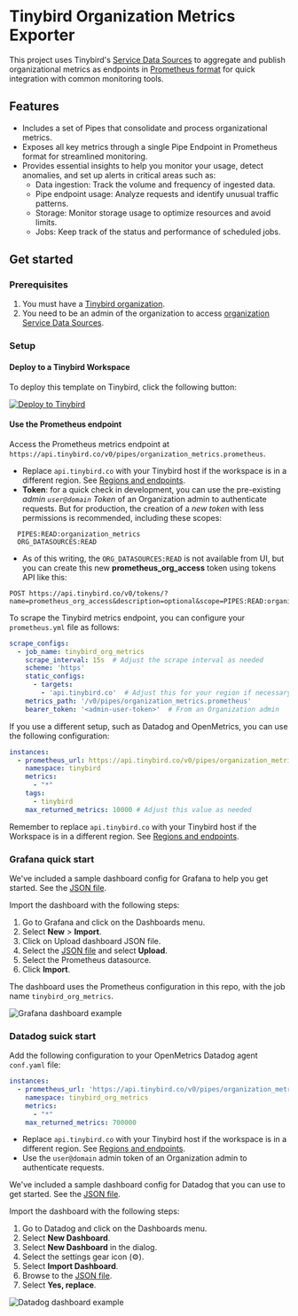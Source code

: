 # Tinybird Organization Metrics Exporter

This project uses Tinybird's [Service Data Sources](https://www.tinybird.co/docs/monitoring/organizations#organization-service-data-sources) to aggregate and publish organizational metrics as endpoints in [Prometheus format](https://www.tinybird.co/docs/guides/integrations/consume-api-endpoints-in-prometheus-format) for quick integration with common monitoring tools.

## Features

- Includes a set of Pipes that consolidate and process organizational metrics.  
- Exposes all key metrics through a single Pipe Endpoint in Prometheus format for streamlined monitoring.  
- Provides essential insights to help you monitor your usage, detect anomalies, and set up alerts in critical areas such as:  
  - Data ingestion: Track the volume and frequency of ingested data.  
  - Pipe endpoint usage: Analyze requests and identify unusual traffic patterns.  
  - Storage: Monitor storage usage to optimize resources and avoid limits.  
  - Jobs: Keep track of the status and performance of scheduled jobs.  

## Get started

### Prerequisites

1. You must have a [Tinybird organization](https://www.tinybird.co/docs/monitoring/organizations).
2. You need to be an admin of the organization to access [organization Service Data Sources](https://www.tinybird.co/docs/monitoring/organizations#organization-service-data-sources).

### Setup

#### Deploy to a Tinybird Workspace

To deploy this template on Tinybird, click the following button:

[![Deploy to Tinybird](https://cdn.tinybird.co/static/images/Tinybird-Deploy-Button.svg)](https://app.tinybird.co?starter_kit=https://github.com/tinybirdco/tinybird-org-metrics-exporter)

#### Use the Prometheus endpoint  

Access the Prometheus metrics endpoint at `https://api.tinybird.co/v0/pipes/organization_metrics.prometheus`.

- Replace `api.tinybird.co` with your Tinybird host if the workspace is in a different region. See [Regions and endpoints](https://www.tinybird.co/docs/api-reference#regions-and-endpoints).
- **Token**: for a quick check in development, you can use the pre-existing *admin `user@domain` Token* of an Organization admin to authenticate requests. But for production, the creation of a *new token* with less permissions is recommended, including these scopes:
```
  PIPES:READ:organization_metrics
  ORG_DATASOURCES:READ
```
- As of this writing, the `ORG_DATASOURCES:READ` is not available from UI, but you can create this new **prometheus_org_access** token using tokens API like this:
```shell
POST https://api.tinybird.co/v0/tokens/?name=prometheus_org_access&description=optional&scope=PIPES:READ:organization_metrics&scope=ORG_DATASOURCES:READ
```


To scrape the Tinybird metrics endpoint, you can configure your `prometheus.yml` file as follows:

```yaml
scrape_configs:
  - job_name: tinybird_org_metrics
    scrape_interval: 15s  # Adjust the scrape interval as needed
    scheme: 'https'
    static_configs:
      - targets: 
        - 'api.tinybird.co'  # Adjust this for your region if necessary
    metrics_path: '/v0/pipes/organization_metrics.prometheus'
    bearer_token: '<admin-user-token>'  # From an Organization admin
```

If you use a different setup, such as Datadog and OpenMetrics, you can use the following configuration:

```yaml
instances:
  - prometheus_url: https://api.tinybird.co/v0/pipes/organization_metrics.prometheus?token=<admin-user-token>
    namespace: tinybird
    metrics:
      - "*"
    tags:
      - tinybird
    max_returned_metrics: 10000 # Adjust this value as needed
```

Remember to replace `api.tinybird.co` with your Tinybird host if the Workspace is in a different region. See [Regions and endpoints](https://www.tinybird.co/docs/api-reference#regions-and-endpoints).

### Grafana quick start

We've included a sample dashboard config for Grafana to help you get started. See the [JSON file](grafana/tinybird_org_metrics.json).

Import the dashboard with the following steps:

1. Go to Grafana and click on the Dashboards menu.
2. Select **New** > **Import**.
3. Click on Upload dashboard JSON file.
4. Select the [JSON file](grafana/tinybird_org_metrics.json) and select **Upload**.
5. Select the Prometheus datasource.
6. Click **Import**.

The dashboard uses the Prometheus configuration in this repo, with the job name `tinybird_org_metrics`.

![Grafana dashboard example](./assets/img/grafana.png)

### Datadog suick start

Add the following configuration to your OpenMetrics Datadog agent `conf.yaml` file:

```yaml
instances:
  - prometheus_url: 'https://api.tinybird.co/v0/pipes/organization_metrics.prometheus?token=<admin-user-token>'
    namespace: tinybird_org_metrics
    metrics:
      - "*"
    max_returned_metrics: 700000
```

- Replace `api.tinybird.co` with your Tinybird host if the workspace is in a different region. See [Regions and endpoints](https://www.tinybird.co/docs/api-reference#regions-and-endpoints).
- Use the `user@domain` admin token of an Organization admin to authenticate requests.

We've included a sample dashboard config for Datadog that you can use to get started. See the [JSON file](datadog/tinybird_org_metrics.json).

Import the dashboard with the following steps:

1. Go to Datadog and click on the Dashboards menu.
2. Select **New Dashboard**.
3. Select **New Dashboard** in the dialog.
4. Select the settings gear icon (⚙️).
5. Select **Import Dashboard**.
6. Browse to the [JSON file](datadog/tinybird_org_metrics.json).
7. Select **Yes, replace**.

![Datadog dashboard example](./assets/img/datadog.png)

